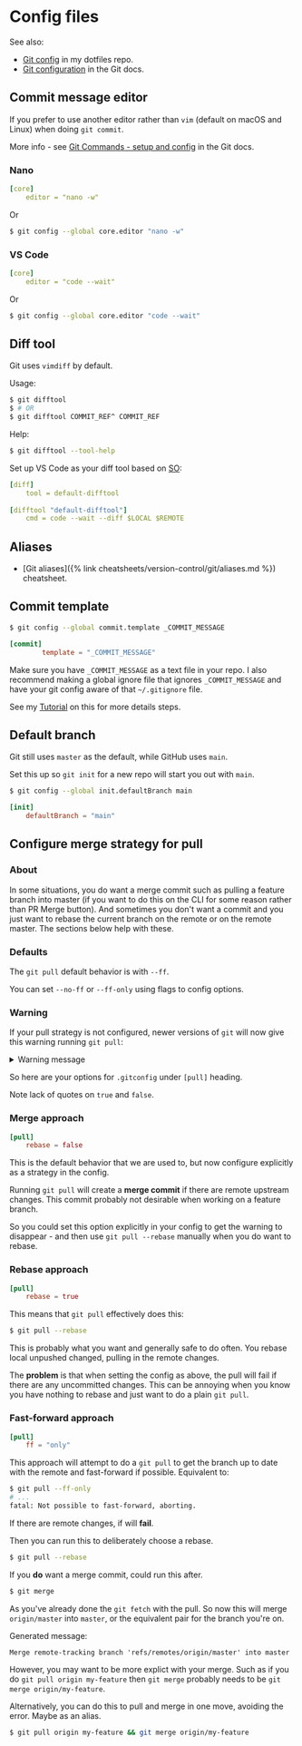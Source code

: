 # Config files


See also:

- [Git config](https://github.com/MichaelCurrin/dotfiles/blob/master/.gitconfig.toml) in my dotfiles repo.
- [Git configuration](https://git-scm.com/book/en/v2/Customizing-Git-Git-Configuration) in the Git docs.


## Commit message editor

If you prefer to use another editor rather than `vim` (default on macOS and Linux) when doing `git commit`.

More info - see [Git Commands - setup and config](https://git-scm.com/book/en/v2/Appendix-C:-Git-Commands-Setup-and-Config) in the Git docs.

### Nano

```yaml
[core]
	editor = "nano -w"
```

Or

```sh
$ git config --global core.editor "nano -w"
```

### VS Code

```yaml
[core]
	editor = "code --wait"
```

Or

```sh
$ git config --global core.editor "code --wait"
```


## Diff tool

Git uses `vimdiff` by default.

Usage:

```sh
$ git difftool
$ # OR
$ git difftool COMMIT_REF^ COMMIT_REF
```

Help:

```sh
$ git difftool --tool-help
```

Set up VS Code as your diff tool based on [SO](https://stackoverflow.com/questions/30024353/how-to-use-visual-studio-code-as-default-editor-for-git#36644561):

```yaml
[diff]
    tool = default-difftool
    
[difftool "default-difftool"]
    cmd = code --wait --diff $LOCAL $REMOTE
```


## Aliases

- [Git aliases]({% link cheatsheets/version-control/git/aliases.md %}) cheatsheet.



## Commit template

```sh
$ git config --global commit.template _COMMIT_MESSAGE
```

```toml
[commit]
        template = "_COMMIT_MESSAGE"
```

Make sure you have `_COMMIT_MESSAGE` as a text file in your repo. I also recommend making a global ignore file that ignores `_COMMIT_MESSAGE` and have your git config aware of that `~/.gitignore` file.

See my [Tutorial](https://github.com/MichaelCurrin/learn-to-code/blob/master/en/topics/version_control/Git/configure/commit_message_template.md) on this for more details steps.


## Default branch

Git still uses `master` as the default, while GitHub uses `main`.

Set this up so `git init` for a new repo will start you out with `main`.

```sh
$ git config --global init.defaultBranch main
```

```toml
[init]
	defaultBranch = "main"
```


## Configure merge strategy for pull

### About

In some situations, you do want a merge commit such as pulling a feature branch into master (if you want to do this on the CLI for some reason rather than PR  Merge button). And sometimes you don't want a commit and you just want to rebase the current branch on the remote or on the remote master. The sections below help with these.

### Defaults

The `git pull` default behavior is with `--ff`.

You can set `--no-ff` or `--ff-only` using flags to config options.

### Warning

If your pull strategy is not configured, newer versions of `git` will now give this warning running `git pull`:

<details>
<summary>Warning message</summary>

    warning: Pulling without specifying how to reconcile divergent branches is
    discouraged. You can squelch this message by running one of the following
    commands sometime before your next pull:

        git config pull.rebase false  # merge (the default strategy)
        git config pull.rebase true   # rebase
        git config pull.ff only       # fast-forward only

    You can replace "git config" with "git config --global" to set a default
    preference for all repositories. You can also pass --rebase, --no-rebase,
    or --ff-only on the command line to override the configured default per
    invocation.

</details>

So here are your options for `.gitconfig` under `[pull]` heading.

Note lack of quotes on `true` and `false`.

### Merge approach

```toml
[pull]
    rebase = false
```

This is the default behavior that we are used to, but now configure explicitly as a strategy in the config.

Running `git pull` will create a **merge commit** if there are remote upstream changes. This commit probably not desirable when working on a feature branch.

So you could set this option explicitly in your config to get the warning to disappear - and then use `git pull --rebase` manually when you do want to rebase.

### Rebase approach

```toml
[pull]
    rebase = true
```

This means that `git pull` effectively does this:

```sh
$ git pull --rebase
```

This is probably what you want and generally safe to do often. You rebase local unpushed changed, pulling in the remote changes.

The **problem** is that when setting the config as above, the pull will fail if there are any uncommitted changes. This can be annoying when you know you have nothing to rebase and just want to do a plain `git pull`.

### Fast-forward approach

```toml
[pull]
    ff = "only"
```

This approach will attempt to do a `git pull` to get the branch up to date with the remote and fast-forward if possible. Equivalent to:

```sh
$ git pull --ff-only
# ...
fatal: Not possible to fast-forward, aborting.
```

If there are remote changes, if will **fail**.

Then you can run this to deliberately choose a rebase.

```sh
$ git pull --rebase
```

If you **do** want a merge commit, could run this after.

```sh
$ git merge
```

As you've already done the `git fetch` with the pull. So now this will merge `origin/master` into `master`, or the equivalent pair for the branch you're on.

Generated message:

```
Merge remote-tracking branch 'refs/remotes/origin/master' into master
```

However, you may want to be more explict with your merge. Such as if you do `git pull origin my-feature` then `git merge` probably needs to be `git merge origin/my-feature`.

Alternatively, you can do this to pull and merge in one move, avoiding the error. Maybe as an alias.

```sh
$ git pull origin my-feature && git merge origin/my-feature
```
